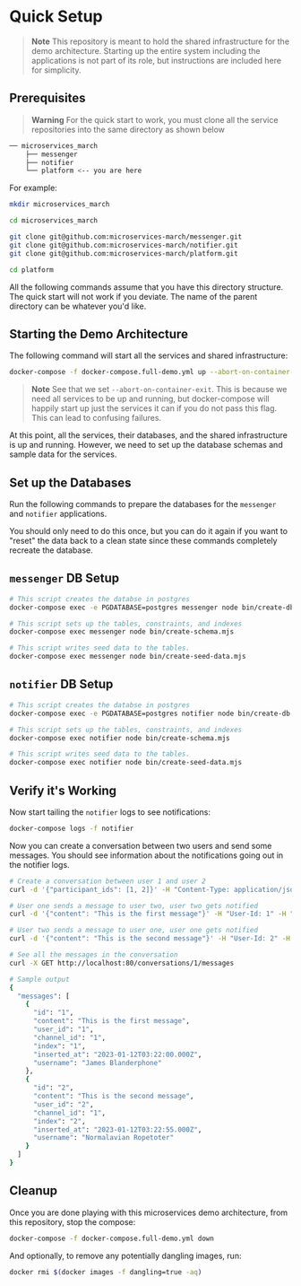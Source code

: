 # Quick Setup

> **Note**
> This repository is meant to hold the shared infrastructure for the demo architecture.
> Starting up the entire system including the applications is not part of its role, but instructions are included here for simplicity.

## Prerequisites

> **Warning**
> For the quick start to work, you must clone all the service repositories into the same directory as shown below

```bash
── microservices_march
    ├── messenger
    ├── notifier
    └── platform <-- you are here
```

For example:

```bash
mkdir microservices_march

cd microservices_march

git clone git@github.com:microservices-march/messenger.git
git clone git@github.com:microservices-march/notifier.git
git clone git@github.com:microservices-march/platform.git

cd platform
```

All the following commands assume that you have this directory structure. The quick start will not work if you deviate.
The name of the parent directory can be whatever you'd like.

## Starting the Demo Architecture

The following command will start all the services and shared infrastructure:

```bash
docker-compose -f docker-compose.full-demo.yml up --abort-on-container-exit -d
```

> **Note**
> See that we set `--abort-on-container-exit`. This is because we need all services to be up and running, but docker-compose will happily start up just the services it can if you do not pass this flag. This can lead to confusing failures.

At this point, all the services, their databases, and the shared infrastructure is up and running. However, we need to set up the database schemas and sample data for the services.

## Set up the Databases

Run the following commands to prepare the databases for the `messenger` and `notifier` applications.

You should only need to do this once, but you can do it again if you want to "reset" the data back to a clean state since these commands completely recreate the database.

## `messenger` DB Setup

```bash
# This script creates the databse in postgres
docker-compose exec -e PGDATABASE=postgres messenger node bin/create-db.mjs

# This script sets up the tables, constraints, and indexes
docker-compose exec messenger node bin/create-schema.mjs

# This script writes seed data to the tables.
docker-compose exec messenger node bin/create-seed-data.mjs
```

## `notifier` DB Setup

```bash
# This script creates the databse in postgres
docker-compose exec -e PGDATABASE=postgres notifier node bin/create-db.mjs

# This script sets up the tables, constraints, and indexes
docker-compose exec notifier node bin/create-schema.mjs

# This script writes seed data to the tables.
docker-compose exec notifier node bin/create-seed-data.mjs
```

## Verify it's Working

Now start tailing the `notifier` logs to see notifications:

```bash
docker-compose logs -f notifier
```

Now you can create a conversation between two users and send some messages. You should see information about the notifications going out in the notifier logs.

```bash
# Create a conversation between user 1 and user 2
curl -d '{"participant_ids": [1, 2]}' -H "Content-Type: application/json" -X POST http://localhost:80/conversations

# User one sends a message to user two, user two gets notified
curl -d '{"content": "This is the first message"}' -H "User-Id: 1" -H "Content-Type: application/json" -X POST 'http://localhost:80/conversations/1/messages'

# User two sends a message to user one, user one gets notified
curl -d '{"content": "This is the second message"}' -H "User-Id: 2" -H "Content-Type: application/json" -X POST 'http://localhost:80/conversations/1/messages'

# See all the messages in the conversation
curl -X GET http://localhost:80/conversations/1/messages

# Sample output
{
  "messages": [
    {
      "id": "1",
      "content": "This is the first message",
      "user_id": "1",
      "channel_id": "1",
      "index": "1",
      "inserted_at": "2023-01-12T03:22:00.000Z",
      "username": "James Blanderphone"
    },
    {
      "id": "2",
      "content": "This is the second message",
      "user_id": "2",
      "channel_id": "1",
      "index": "2",
      "inserted_at": "2023-01-12T03:22:55.000Z",
      "username": "Normalavian Ropetoter"
    }
  ]
}
```

## Cleanup

Once you are done playing with this microservices demo architecture, from this repository, stop the compose:

```bash
docker-compose -f docker-compose.full-demo.yml down
```

And optionally, to remove any potentially dangling images, run:

```bash
docker rmi $(docker images -f dangling=true -aq)
```
